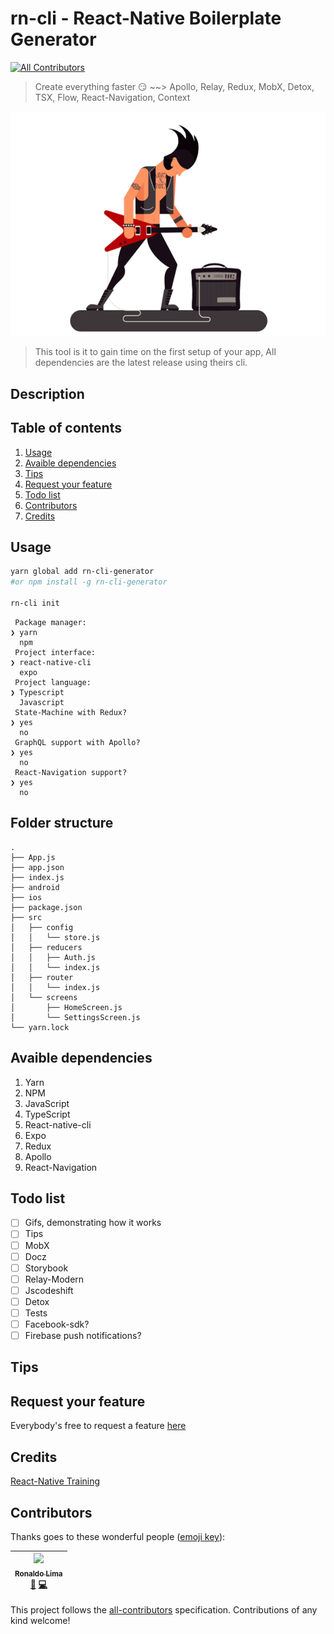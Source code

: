 # rn-cli - React-Native Boilerplate Generator
[![All Contributors](https://img.shields.io/badge/all_contributors-1-orange.svg?style=flat-square)](#contributors)

> Create everything faster :smirk: ~~> Apollo, Relay, Redux, MobX, Detox, TSX, Flow, React-Navigation, Context

![rn-cli](./assets/rocks.gif)

> This tool is it to gain time on the first setup of your app, All dependencies are the latest release using theirs cli.

## Description



## Table of contents 
1. [Usage](#usage)
1. [Avaible dependencies](#avaible-dependencies)
1. [Tips](#tips)
1. [Request your feature](#request-your-feature)
1. [Todo list](#todo-list)
1. [Contributors](#contributors)
1. [Credits](#credits)

## Usage
```bash
yarn global add rn-cli-generator
#or npm install -g rn-cli-generator

rn-cli init
```
```
 Package manager: 
❯ yarn 
  npm 
 Project interface: 
❯ react-native-cli 
  expo 
 Project language:
❯ Typescript 
  Javascript 
 State-Machine with Redux?  
❯ yes 
  no 
 GraphQL support with Apollo? 
❯ yes 
  no 
 React-Navigation support? 
❯ yes 
  no 
```
## Folder structure
```
.
├── App.js
├── app.json
├── index.js
├── android
├── ios
├── package.json
├── src
│   ├── config
│   │   └── store.js
│   ├── reducers
│   │   ├── Auth.js
│   │   └── index.js
│   ├── router
│   │   └── index.js
│   └── screens
│       ├── HomeScreen.js
│       └── SettingsScreen.js
└── yarn.lock

```

## Avaible dependencies
1. Yarn  
1. NPM
1. JavaScript
1. TypeScript
1. React-native-cli 
1. Expo
1. Redux
1. Apollo
1. React-Navigation

## Todo list
- [ ] Gifs, demonstrating how it works   
- [ ] Tips   
- [ ] MobX   
- [ ] Docz  
- [ ] Storybook    
- [ ] Relay-Modern  
- [ ] Jscodeshift 
- [ ] Detox  
- [ ] Tests  
- [ ] Facebook-sdk?   
- [ ] Firebase push notifications? 

## Tips


## Request your feature
Everybody's free to request a feature [here](https://github.com/ronal2do/rn-cli/issues/1)

## Credits
[React-Native Training](https://www.youtube.com/watch?v=gSZGWQS8aZ0)
## Contributors

Thanks goes to these wonderful people ([emoji key](https://github.com/kentcdodds/all-contributors#emoji-key)):

<!-- ALL-CONTRIBUTORS-LIST:START - Do not remove or modify this section -->
<!-- prettier-ignore -->
| [<img src="https://avatars3.githubusercontent.com/u/4389565?v=4" width="100px;"/><br /><sub><b>Ronaldo Lima</b></sub>](https://github.com/ronal2do)<br />[📖](https://github.com/ronal2do/rn-cli/commits?author=ronal2do "Documentation") [💻](https://github.com/ronal2do/rn-cli/commits?author=ronal2do "Code") |
| :---: |
<!-- ALL-CONTRIBUTORS-LIST:END -->

This project follows the [all-contributors](https://github.com/kentcdodds/all-contributors) specification. Contributions of any kind welcome!